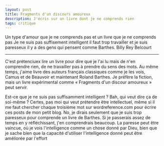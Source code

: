 ```yaml
---
layout: post
title: Fragments d'un discours amoureux
description: J'écris sur un livre dont je ne comprends rien
tags: critique
---
```


Un type d'amour que je ne comprends pas et un livre que je ne comprends pas
Je ne suis pas suffisement intelligent
il faut trop travailler et je suis paresseux
il y a des gens qui pensent comme Barthes. Billy Rey Belcourt

---

C'est prétenciuex lire un livre pour dire que je l'ai lu mais de
n'en comprendre rien, de ne travailler pas à prendre du sens des
mots. Au même temps, j'aime livre des auteurs français classiques
comme je les vois, Camus et de Beauvoir et maintenant Roland Barthes.
Je préfère la fiction, mais un livre expérimental comme « Fragments
d'un discour amoureux » peut servir.

Est-ce que je ne suis pas suffisamment intelligent ? Bah, qui veut
dire ça de soi-même ? Certes, pas moi qui veut prétendre être intellectuel,
même si il me faut chercher chaque troisième mot sur wordreference.com pour
écrire ces posts de mon petit blog.
No, je dirais seulement que je suis trop paresseux pour comprende un
livre de Barthes. Si je passerais assez de temps en y réfléchissant, j'en
comprendrais beaucoup. La paresse peut être vaincue, où je vois l'intelligence
comme un chose donné par Dieu, bien que je sache bien que la capacité 
d'utiliser l'intelligence donné peut être améliorée par l'effort
